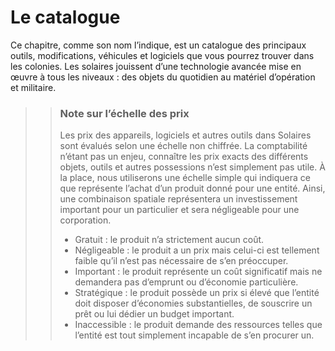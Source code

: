 # Le catalogue
Ce chapitre, comme son nom l’indique, est un catalogue des principaux outils, modifications, véhicules et logiciels que vous pourrez trouver dans les colonies. Les solaires jouissent d’une technologie avancée mise en œuvre à tous les niveaux : des objets du quotidien au matériel d’opération et militaire.

>> ### Note sur l’échelle des prix
>>
>> Les prix des appareils, logiciels et autres outils dans Solaires sont évalués selon une échelle non chiffrée. La comptabilité n’étant pas un enjeu, connaître les prix exacts des différents objets, outils et autres possessions n’est simplement pas utile. À la place, nous utiliserons une échelle simple qui indiquera ce que représente l’achat d’un produit donné pour une entité. Ainsi, une combinaison spatiale représentera un investissement important pour un particulier et sera négligeable pour une corporation.
>> * Gratuit : le produit n’a strictement aucun coût.
>> * Négligeable : le produit a un prix mais celui-ci est tellement faible qu’il n’est pas nécessaire de s’en préoccuper.
>> * Important : le produit représente un coût significatif mais ne demandera pas d’emprunt ou d’économie particulière.
>> * Stratégique : le produit possède un prix si élevé que l’entité doit disposer d’économies substantielles, de souscrire un prêt ou lui dédier un budget important.
>> * Inaccessible : le produit demande des ressources telles que l’entité est tout simplement incapable de s’en procurer un.